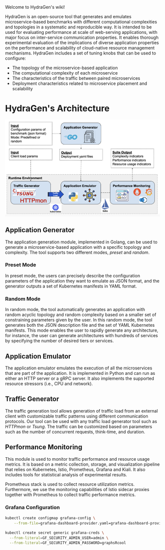 Welcome to HydraGen's wiki!

HydraGen is an open-source tool that generates and emulates microservice-based benchmarks with different computational complexities and topologies in a systematic and reproducible way. It is intended to be used for evaluating performance at scale of web-serving applications, with major focus on inter-service communication properties. It enables thorough experimental evaluation of the implications of diverse application properties on the performance and scalability of cloud-native resource management mechanisms. HydraGen includes a set of tuning knobs that can be used to configure:

* The topology of the microservice-based application
* The computational complexity of each microservice
* The characteristics of the traffic between paired microservices
* Deployment characteristics related to microservice placement and scalability

# HydraGen's Architecture

![Architecture of HydraGen](hydragen_architecture.png)

## Application Generator
The application generation module, implemented in Golang, can be used to generate a microservice-based application with a specific topology and complexity. The tool supports two different modes, _preset_ and _random_. 

### Preset Mode
In preset mode, the users can precisely describe the configuration parameters of the application they want to emulate as JSON format, and the generator outputs a set of Kubernetes manifests in YAML format. 

### Random Mode
In random mode, the tool automatically generates an application with random acyclic topology and random complexity based on a smaller set of constraining parameters given by the user. In this random mode, the tool generates both the JSON description file and the set of YAML Kubernetes manifests. This mode enables the user to rapidly generate any architecture, for instance, the user can generate architectures with hundreds of services by specifying the number of desired tiers or services.

## Application Emulator
The application emulator emulates the execution of all the microservices that are part of the application. It is implemented in Python and can run as either an HTTP server or a gRPC server. It also implements the supported resource stressors (i.e., CPU and network).

## Traffic Generator
The traffic generation tool allows generation of traffic load from an external client with customizable traffic patterns using different communication protocols. Our tool can be used with any traffic load generator tool such as _HTTPmon_ or _Tsung_. The traffic can be customized based on parameters such as the number of concurrent requests, think-time, and duration.

## Performance Monitoring
This module is used to monitor traffic performance and resource usage metrics. It is based on a metric collection, storage, and visualization pipeline that relies on Kubernetes, Istio, Prometheus, Grafana and Kiali. It also includes tools for statistical analysis of experimental results.

Prometheus stack is used to collect resource utilization metrics. Furthermore, we use the monitoring capabilities of Istio sidecar proxies together with Prometheus to collect traffic performance metrics.

### Grafana Configuration

```bash
kubectl create configmap grafana-config \
    --from-file=grafana-dashboard-provider.yaml=grafana-dashboard-provider.yaml
```

```bash
kubectl create secret generic grafana-creds \
  --from-literal=GF_SECURITY_ADMIN_USER=admin \
  --from-literal=GF_SECURITY_ADMIN_PASSWORD=graphsRcool
```